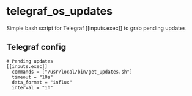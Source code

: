 # telegraf_os_updates
Simple bash script for Telegraf [[inputs.exec]] to grab pending updates

## Telegraf config

```
# Pending updates
[[inputs.exec]]
  commands = ["/usr/local/bin/get_updates.sh"]
  timeout = "10s"
  data_format = "influx"
  interval = "1h"
```
